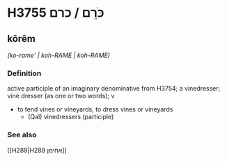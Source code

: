 # H3755 כֹּרֵם / כרם

## kôrêm

_(ko-rame' | koh-RAME | koh-RAME)_

### Definition

active participle of an imaginary denominative from H3754; a vinedresser; vine dresser (as one or two words); v

- to tend vines or vineyards, to dress vines or vineyards
  - (Qal) vinedressers (participle)

### See also

[[H289|H289 אחימן]]
